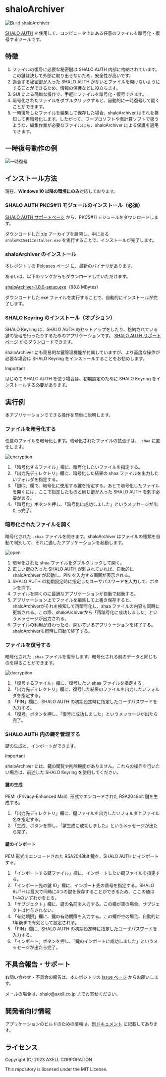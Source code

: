 # shaloArchiver

[![Build shaloArchiver](https://github.com/axell-corp/shalo-archiver/actions/workflows/build.yml/badge.svg)](https://github.com/axell-corp/shalo-archiver/actions/workflows/build.yml)

[SHALO AUTH](https://shalo.jp/auth/) を使用して、コンピュータ上にある任意のファイルを暗号化・復号するツールです。

## 特徴

1. ファイルの復号に必要な秘密鍵は SHALO AUTH 内部に格納されています。この鍵は決して外部に取り出せないため、安全性が高いです。
2. 適合する秘密鍵が入った SHALO AUTH がないとファイルを開けないようにすることができるため、情報の保護などに役立ちます。
3. GUI による簡単な操作で、手軽にファイルを暗号化・復号できます。
4.  暗号化されたファイルをダブルクリックすると、自動的に一時復号して開くことができます。
5. 一時復号したファイルを編集して保存した場合、shaloArchiver はそれを検知して再暗号化します。したがって、ワープロソフトや表計算ソフトで扱うような、編集作業が必要なファイルにも、shaloArchiver による保護を適用できます。

## 一時復号動作の例

![一時復号](./imgs/open-animation.gif)

## インストール方法

現在、**Windows 10 以降の環境にのみ**対応しております。

### SHALO AUTH PKCS#11 モジュールのインストール（必須）

[SHALO AUTH サポートページ](https://auth.shalo.jp/) から、PKCS#11 モジュールをダウンロードします。

ダウンロードした zip アーカイブを展開し、中にある `shaloPKCS#11Installer.exe` を実行することで、インストールが完了します。

### shaloArchiver のインストール

本レポジトリの [Releases ページ](https://github.com/axell-corp/shalo-archiver/releases) に、最新のバイナリがあります。

あるいは、以下のリンクからもダウンロードしていただけます。

[shaloArchiver-1.0.0-setup.exe](https://github.com/axell-corp/shalo-archiver/releases/download/v1.0.0/shaloArchiver-1.0.0-setup.exe)（68.8 MBytes）

ダウンロードした exe ファイルを実行することで、自動的にインストールが完了します。

### SHALO Keyring のインストール（オプション）

SHALO Keyring は、SHALO AUTH のセットアップをしたり、格納されている鍵の管理を行ったりするためのアプリケーションです。
[SHALO AUTH サポートページ](https://auth.shalo.jp/) からダウンロードできます。

shaloArchiver にも簡易的な鍵管理機能が付属していますが、より高度な操作が必要な場合は SHALO Keyring をインストールすることをお勧めします。

> [!IMPORTANT]
> はじめて SHALO AUTH を使う場合は、初期設定のために SHALO Keyring をインストールする必要があります。

## 実行例

本アプリケーションでできる操作を簡単に説明します。

### ファイルを暗号化する

任意のファイルを暗号化します。暗号化されたファイルの拡張子は、`.shaa` に変化します。

![encryption](./imgs/encryption.png)

1. 「暗号化するファイル」欄に、暗号化したいファイルを指定する。
2. 「出力先ディレクトリ」欄に、暗号化した結果の shaa ファイルを出力したいフォルダを指定する。
3. 「鍵ID」欄で、暗号化に使用する鍵を指定する。あとで暗号化したファイルを開くには、ここで指定したものと同じ鍵が入った SHALO AUTH を刺す必要がある。
4. 「暗号化」ボタンを押し、「暗号化に成功しました」というメッセージが出たら完了。

### 暗号化されたファイルを開く

暗号化された `.shaa` ファイルを開きます。shaloArchiver はファイルの種類を自動で判別して、それに適したアプリケーションを起動します。

![open](./imgs/open.png)

1. 暗号化された shaa ファイルをダブルクリックして開く。
2. 正しい鍵の入った SHALO AUTH が刺されていれば、自動的に shaloArchiver が起動し、PIN を入力する画面が表示される。
3. SHALO AUTH の初期設定時に指定したユーザパスワードを入力して、ボタンを押す。
4. ファイルを開くのに最適なアプリケーションが自動で起動する。
5. アプリケーション上でファイルを編集して上書き保存すると、shaloArchiverがそれを検知して再暗号化し、shaa ファイルの内容も同時に更新される。この際、shaloArchiverから「再暗号化に成功しました」というメッセージが出力される。
6. ファイルの利用が終わったら、開いているアプリケーションを終了する。shaloArchiverも同時に自動で終了する。

### ファイルを復号する

暗号化された `.shaa` ファイルを復号します。暗号化される前のデータと同じものを得ることができます。

![decryption](./imgs/decryption.png)

1. 「復号するファイル」欄に、復号したい shaa ファイルを指定する。
2. 「出力先ディレクトリ」欄に、復号した結果のファイルを出力したいフォルダを指定する。
3. 「PIN」欄に、SHALO AUTH の初期設定時に指定したユーザパスワードを入力する。
4. 「復号」ボタンを押し、「復号に成功しました」というメッセージが出たら完了。

### SHALO AUTH 内の鍵を管理する

鍵の生成と、インポートができます。

> [!IMPORTANT]
> shaloArchiver には、鍵の閲覧や削除機能がありません。これらの操作を行いたい場合は、前述した SHALO Keyring を使用してください。

#### 鍵の生成

PEM（Privacy-Enhanced Mail）形式でエンコードされた RSA2048bit 鍵を生成する。

1. 「出力先ディレクトリ」欄に、鍵ファイルを出力したいフォルダとファイル名を指定する。
2. 「生成」ボタンを押し、「鍵生成に成功しました」というメッセージが出たら完了。

#### 鍵のインポート

PEM 形式でエンコードされた RSA2048bit 鍵を、SHALO AUTH にインポートする。

1. 「インポートする鍵ファイル」欄に、インポートしたい鍵ファイルを指定する。
2. 「インポート先の鍵 ID」欄に、インポート先の番号を指定する。SHALO AUTH は最大で同時に4つの鍵を保存することができるため、ここの値は1~4のいずれかをとる。
3. 「サブジェクト」欄に、鍵の名前を入力する。この欄が空の場合、サブジェクトは付与されない。
4. 「有効期限」欄に、鍵の有効期限を入力する。この欄が空の場合、自動的に1年後まで有効として設定される。
6. 「PIN」欄に、SHALO AUTH の初期設定時に指定したユーザパスワードを入力する。
7. 「インポート」ボタンを押し、「鍵のインポートに成功しました」というメッセージが出たら完了。

## 不具合報告・サポート

お問い合わせ・不具合の報告は、本レポジトリの [Issue ページ](https://github.com/axell-corp/shalo-archiver/issues) からお願いします。

メールの場合は、shalo@axell.co.jp までお寄せください。

## 開発者向け情報

アプリケーションのビルドのための情報は、[別ドキュメント](./BUILDING.md) に記載してあります。

## ライセンス

Copyright (C) 2023 AXELL CORPORATION

This repository is licensed under the MIT License.
